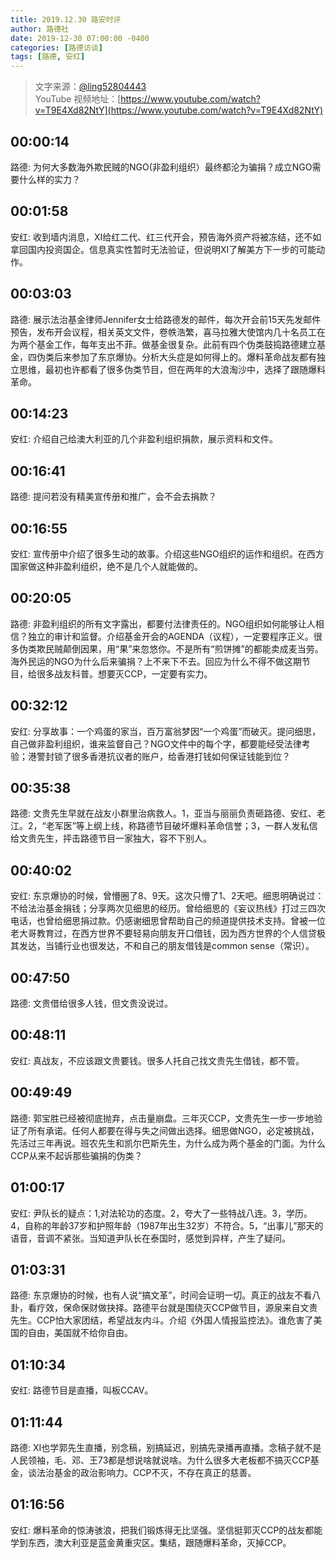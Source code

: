 ```yaml
---
title: 2019.12.30 路安时评
author: 路德社
date: 2019-12-30 07:00:00 -0400
categories: [路德访谈]
tags: [路德, 安红]
---
```


> 文字来源：[@ling52804443](https://twitter.com/ling52804443)  
> YouTube 视频地址：[https://www.youtube.com/watch?v=T9E4Xd82NtY](https://www.youtube.com/watch?v=T9E4Xd82NtY)

## 00:00:14

路德: 为何大多数海外欺民贼的NGO(非盈利组织）最终都沦为骗捐？成立NGO需要什么样的实力？

## 00:01:58

安红: 收到墙内消息，XI给红二代、红三代开会，预告海外资产将被冻结，还不如拿回国内投资国企。信息真实性暂时无法验证，但说明XI了解美方下一步的可能动作。

## 00:03:03

路德: 展示法治基金律师Jennifer女士给路德发的邮件，每次开会前15天先发邮件预告，发布开会议程，相关英文文件，卷帙浩繁，喜马拉雅大使馆内几十名员工在为两个基金工作，每年支出不菲。做基金很复杂。此前有四个伪类鼓捣路德建立基金，四伪类后来参加了东京爆协。分析大头症是如何得上的。爆料革命战友都有独立思维，最初也许都看了很多伪类节目，但在两年的大浪淘沙中，选择了跟随爆料革命。

## 00:14:23

安红: 介绍自己给澳大利亚的几个非盈利组织捐款，展示资料和文件。

## 00:16:41

路德: 提问若没有精美宣传册和推广，会不会去捐款？

## 00:16:55

安红: 宣传册中介绍了很多生动的故事。介绍这些NGO组织的运作和组织。在西方国家做这种非盈利组织，绝不是几个人就能做的。

## 00:20:05

路德: 非盈利组织的所有文字露出，都要付法律责任的。NGO组织如何能够让人相信？独立的审计和监督。介绍基金开会的AGENDA（议程），一定要程序正义。很多伪类欺民贼颠倒因果，用“果”来忽悠你。不是所有“煎饼摊”的都能卖成麦当劳。海外民运的NGO为什么后来骗捐？上不来下不去。回应为什么不得不做这期节目，给很多战友科普。想要灭CCP，一定要有实力。

## 00:32:12

安红: 分享故事：一个鸡蛋的家当，百万富翁梦因“一个鸡蛋”而破灭。提问细思，自己做非盈利组织，谁来监督自己？NGO文件中的每个字，都要能经受法律考验；港警封锁了很多香港抗议者的账户，给香港打钱如何保证钱能到位？

## 00:35:38

路德: 文贵先生早就在战友小群里治病救人。1，亚当与丽丽负责砸路德、安红、老江。2，“老军医”等上纲上线，称路德节目破坏爆料革命信誉；3，一群人发私信给文贵先生，抨击路德节目一家独大，容不下别人。

## 00:40:02

安红: 东京爆协的时候，曾懵圈了8、9天。这次只懵了1、2天吧。细思明确说过：不给法治基金捐钱；分享两次见细思的经历。曾给细思的《妄议热线》打过三四次电话，也曾给细思捐过款。仍感谢细思曾帮助自己的频道提供技术支持。曾被一位老大哥教育过，在西方世界不要轻易向朋友开口借钱，因为西方世界的个人信贷极其发达，当铺行业也很发达，不和自己的朋友借钱是common sense（常识）。

## 00:47:50

路德: 文贵借给很多人钱，但文贵没说过。

## 00:48:11

安红: 真战友，不应该跟文贵要钱。很多人托自己找文贵先生借钱，都不管。

## 00:49:49

路德: 郭宝胜已经被彻底抛弃，点击量崩盘。三年灭CCP，文贵先生一步一步地验证了所有承诺。任何人都要在得与失之间做出选择。细思做NGO，必定被挑战，先活过三年再说。班农先生和凯尔巴斯先生，为什么成为两个基金的门面。为什么CCP从来不起诉那些骗捐的伪类？

## 01:00:17

安红: 尹队长的疑点：1,对法轮功的态度。2，夸大了一些特战八连。3，学历。4，自称的年龄37岁和护照年龄（1987年出生32岁）不符合。5，“出事儿”那天的语音，音调不紧张。当知道尹队长在泰国时，感觉到异样，产生了疑问。

## 01:03:31

路德: 东京爆协的时候，也有人说“搞文革”，时间会证明一切。真正的战友不看八卦，看疗效，保命保财做抉择。路德平台就是围绕灭CCP做节目，源泉来自文贵先生。CCP怕大家团结，希望战友内斗。介绍《外国人情报监控法》。谁危害了美国的自由，美国就不给你自由。

## 01:10:34

安红: 路德节目是直播，叫板CCAV。

## 01:11:44

路德: XI也学郭先生直播，别念稿，别搞延迟，别搞先录播再直播。念稿子就不是人民领袖，毛、邓、王73都是想说啥就说啥。为什么很多大老板都不搞灭CCP基金，谈法治基金的政治影响力。CCP不灭，不存在真正的慈善。

## 01:16:56

安红: 爆料革命的惊涛骇浪，把我们锻炼得无比坚强。坚信挺郭灭CCP的战友都能学到东西，澳大利亚是蓝金黄重灾区。集结，跟随爆料革命，灭掉CCP。
